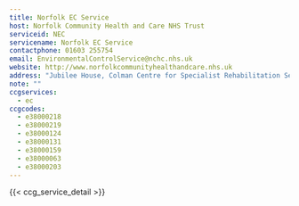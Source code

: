 ```yaml
---
title: Norfolk EC Service
host: Norfolk Community Health and Care NHS Trust
serviceid: NEC
servicename: Norfolk EC Service
contactphone: 01603 255754
email: EnvironmentalControlService@nchc.nhs.uk
website: http://www.norfolkcommunityhealthandcare.nhs.uk
address: "Jubilee House, Colman Centre for Specialist Rehabilitation Services, Unthank Road,Norwich NR2 2PJ"
note: ""
ccgservices:
  - ec
ccgcodes:
  - e38000218
  - e38000219
  - e38000124
  - e38000131
  - e38000159
  - e38000063
  - e38000203
---
```


{{< ccg_service_detail >}}
